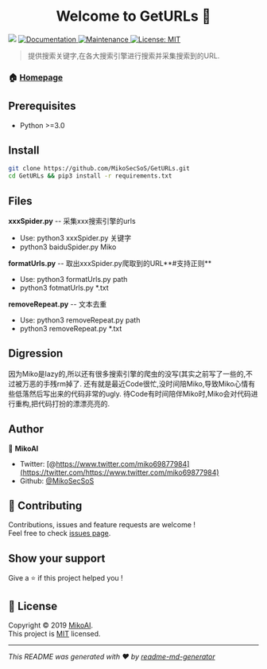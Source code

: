 <h1 align="center">Welcome to GetURLs 👋</h1>
<p>
  <img src="https://img.shields.io/badge/version-0.1.1-blue.svg?cacheSeconds=2592000" />
  <a href="https://github.com/MikoSecSoS/readme-md-generator#readme">
    <img alt="Documentation" src="https://img.shields.io/badge/documentation-yes-brightgreen.svg" target="_blank" />
  </a>
  <a href="https://github.com/MikoSecSoS/readme-md-generator/graphs/commit-activity">
    <img alt="Maintenance" src="https://img.shields.io/badge/Maintained%3F-yes-green.svg" target="_blank" />
  </a>
  <a href="https://github.com/MikoSecSoS/readme-md-generator/blob/master/LICENSE">
    <img alt="License: MIT" src="https://img.shields.io/badge/License-MIT-yellow.svg" target="_blank" />
  </a>
</p>

> 提供搜索关键字,在各大搜索引擎进行搜索并采集搜索到的URL.

### 🏠 [Homepage](https://github.com/MikoSecSoS/GetURLs#readme)

## Prerequisites

- Python &gt;=3.0

## Install

```sh
git clone https://github.com/MikoSecSoS/GetURLs.git
cd GetURLs && pip3 install -r requirements.txt
```

## Files

**xxxSpider.py** -- 采集xxx搜索引擎的urls

- Use: python3 xxxSpider.py 关键字
- python3 baiduSpider.py Miko

**formatUrls.py** -- 取出xxxSpider.py爬取到的URL**#支持正则**

- Use: python3 formatUrls.py path
- python3 fotmatUrls.py *.txt

**removeRepeat.py** -- 文本去重

- Use: python3 removeRepeat.py path
- python3 removeRepeat.py *.txt

## Digression

因为Miko是lazy的,所以还有很多搜索引擎的爬虫的没写(其实之前写了一些的,不过被万恶的手残rm掉了.
还有就是最近Code很忙,没时间陪Miko,导致Miko心情有些低落然后写出来的代码非常的ugly.
待Code有时间陪伴Miko时,Miko会对代码进行重构,把代码打扮的漂漂亮亮的.

## Author

👤 **MikoAI**

* Twitter: [@https://www.twitter.com/miko69877984](https://twitter.com/https://www.twitter.com/miko69877984)
* Github: [@MikoSecSoS](https://github.com/MikoSecSoS)

## 🤝 Contributing

Contributions, issues and feature requests are welcome !<br />Feel free to check [issues page](https://github.com/MikoSecSoS/GetURLs/issues).

## Show your support

Give a ⭐️ if this project helped you !

## 📝 License

Copyright © 2019 [MikoAI](https://github.com/MikoSecSoS).<br />
This project is [MIT](https://github.com/MikoSecSoS/readme-md-generator/blob/master/LICENSE) licensed.

***
_This README was generated with ❤️ by [readme-md-generator](https://github.com/kefranabg/readme-md-generator)_
